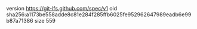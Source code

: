 version https://git-lfs.github.com/spec/v1
oid sha256:a1173be558adde8c81e284f285ffb6025fe952962647989eadb6e99b87a71386
size 559
